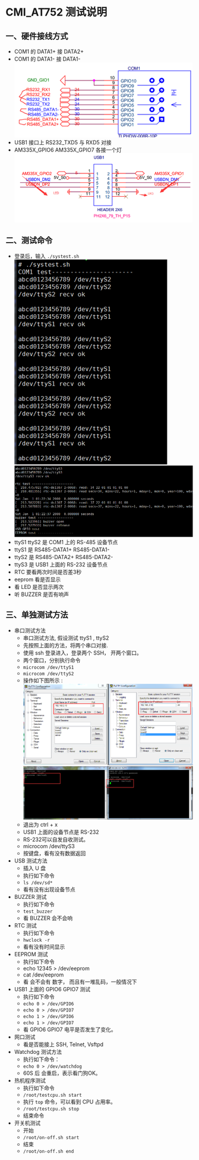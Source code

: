 # CMI_AT752 测试说明

## 一、硬件接线方式
* COM1 的 DATA1+ 接 DATA2+
* COM1 的 DATA1- 接 DATA1-
  ![com1](img/TEST_COM1.jpg)
* USB1 接口上 RS232_TXD5 与 RXD5 对接
* AM335X_GPIO6 AM335X_GPIO7 各接一个灯
  ![USB1](img/test_usb1.jpg)

## 二、测试命令
* 登录后，输入 `./systest.sh`
  ![test1](img/test1.jpg)
  ![test2](img/test2.jpg)
* ttyS1 ttyS2 是 COM1 上的 RS-485 设备节点
* ttyS1 是 RS485-DATA1+ RS485-DATA1-
* ttyS2 是 RS485-DATA2+ RS485-DATA2-
* ttyS3 是 USB1 上面的 RS-232 设备节点
* RTC 要看两次时间是否差3秒
* eeprom 看是否显示
* 看 LED 是否显示两次
* 听 BUZZER 是否有响声

## 三、单独测试方法
* 串口测试方法
  * 串口测试方法, 假设测试 ttyS1 , ttyS2
  * 先按照上面的方法，将两个串口对接.
  * 使用 ssh 登录进入，登录两个 SSH， 开两个窗口。
  * 两个窗口，分别执行命令
  * `microcom /dev/ttyS1`
  * `microcom /dev/ttyS2`
  * 操作如下图所示 :
    ![ssh_test](img/SSH_test.jpg)
    ![serial_test](img/serial_test.jpg)
  * 退出为 ctrl + x
  * USB1 上面的设备节点是 RS-232
  * RS-232可以自发自收测试。
  * microcom /dev/ttyS3
  * 按键盘，看有没有数据返回
* USB 测试方法
  * 插入 U 盘
  * 执行如下命令
  * `ls /dev/sd*`
  * 看有没有出现设备节点
* BUZZER 测试
  * 执行如下命令
  * `test_buzzer`
  * 看 BUZZER 会不会响
* RTC 测试
  * 执行如下命令
  * `hwclock -r`
  * 看有没有时间显示
* EEPROM 测试
  * 执行如下命令
  * echo 12345 > /dev/eeprom
  * cat /dev/eeprom
  * 看 会不会有 数字， 而且有一堆乱码，一般情况下
* USB1 上面的 GPIO6 GPIO7 测试
  * 执行如下命令
  * `echo 0 > /dev/GPIO6`
  * `echo 0 > /dev/GPIO7`  
  * `echo 1 > /dev/GPIO6`
  * `echo 1 > /dev/GPIO7`
  * 看 GPIO6 GPIO7 电平是否发生了变化。
* 网口测试
  * 看是否能接上 SSH, Telnet, Vsftpd
* Watchdog 测试方法
  * 执行如下命令：
  * `echo 0 > /dev/watchdog`
  * 60S 后 会重启，表示看门狗OK。
* 热机程序测试
  * 执行如下命令
  * `/root/testcpu.sh start`
  * 执行 `top` 命令，可以看到 CPU 占用率。
  * `/root/testcpu.sh stop`
  * 结束命令
* 开关机测试
  * 开始
  * `/root/on-off.sh start`
  * 结束
  * `/root/on-off.sh end`
